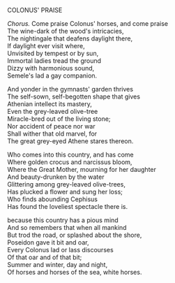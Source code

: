 COLONUS' PRAISE  
  
*Chorus.* Come praise Colonus' horses, and come praise  
The wine-dark of the wood's intricacies,  
The nightingale that deafens daylight there,  
If daylight ever visit where,  
Unvisited by tempest or by sun,  
Immortal ladies tread the ground  
Dizzy with harmonious sound,  
Semele's lad a gay companion.  
  
And yonder in the gymnasts' garden thrives  
The self-sown, self-begotten shape that gives  
Athenian intellect its mastery,  
Even the grey-leaved olive-tree  
Miracle-bred out of the living stone;  
Nor accident of peace nor war  
Shall wither that old marvel, for  
The great grey-eyed Athene stares thereon.  
  
Who comes into this country, and has come  
Where golden crocus and narcissus bloom,  
Where the Great Mother, mourning for her daughter  
And beauty-drunken by the water  
Glittering among grey-leaved olive-trees,  
Has plucked a flower and sung her loss;  
Who finds abounding Cephisus  
Has found the loveliest spectacle there is.  
  
because this country has a pious mind  
And so remembers that when all mankind  
But trod the road, or splashed about the shore,  
Poseidon gave it bit and oar,  
Every Colonus lad or lass discourses  
Of that oar and of that bit;  
Summer and winter, day and night,  
Of horses and horses of the sea, white horses.  
